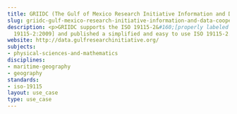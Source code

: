 ```yaml
---
title: GRIIDC (The Gulf of Mexico Research Initiative Information and Data Cooperative)
slug: griidc-gulf-mexico-research-initiative-information-and-data-cooperative
description: <p>GRIIDC supports the ISO 19115-2&#160;[properly labeled as&#160;ISO
  19115-2:2009] and published a simplified and easy to use ISO 19115-2.</p>
website: http://data.gulfresearchinitiative.org/
subjects:
- physical-sciences-and-mathematics
disciplines:
- maritime-geography
- geography
standards:
- iso-19115
layout: use_case
type: use_case
---
```


